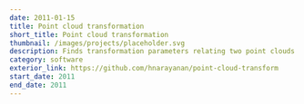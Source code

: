 ```yaml
---
date: 2011-01-15
title: Point cloud transformation
short_title: Point cloud transformation
thumbnail: /images/projects/placeholder.svg
description: Finds transformation parameters relating two point clouds.
category: software
exterior_link: https://github.com/hnarayanan/point-cloud-transform
start_date: 2011
end_date: 2011
---
```


